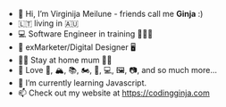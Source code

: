 - 👋 Hi, I’m Virginija Meilune - friends call me <b>Ginja</b> :) 
- 🇱🇹 living in 🇦🇺
- 💻 Software Engineer in training 👩🏼‍💻
- 🦄 exMarketer/Digital Designer 🖥
- 👦🏼 Stay at home mum 👧🏼
- 👀 Love 🎹, 🏔, 📚, 🏍, 🌱, 💻, 🖼️, 📷, and so much more...
- 🌱 I’m currently learning Javascript.
- 📫 Check out my website at https://codingginja.com 

<!---
meilune/meilune is a ✨ special ✨ repository because its `README.md` (this file) appears on your GitHub profile.
You can click the Preview link to take a look at your changes.
--->

